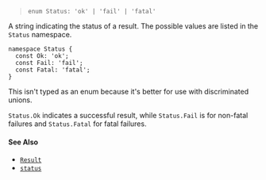 <!--
 Copyright (c) 2020 Thomas J. Otterson
 
 This software is released under the MIT License.
 https://opensource.org/licenses/MIT
-->

> `enum Status: 'ok' | 'fail' | 'fatal'`

A string indicating the status of a result. The possible values are listed in the `Status` namespace.

```
namespace Status {
  const Ok: 'ok';
  const Fail: 'fail';
  const Fatal: 'fatal';
}
```

This isn't typed as an enum because it's better for use with discriminated unions.

`Status.Ok` indicates a successful result, while `Status.Fail` is for non-fatal failures and `Status.Fatal` for fatal failures.

#### See Also

* [`Result`](result.md)
* [`status`](../tools/status.md)